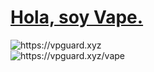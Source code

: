 <h1><a href="https://vpguard.xyz/vape" target="_blank">Hola, soy Vape. </a></h1>
<img alt="https://vpguard.xyz" src="https://media.discordapp.net/attachments/998338855629488289/1036427106156032061/vapebanner.png">
<br>

<img class="center" alt="https://vpguard.xyz/vape" src="https://media.discordapp.net/attachments/998338855629488289/1036432529118474380/unknown.png?width=1346&height=676">
